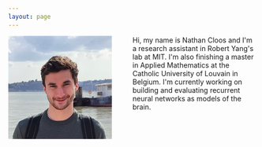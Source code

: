 ```yaml
---
layout: page
---
```


<img src="/assets/img/photo1.jpg" alt="photo" style="width: 15em; float: left; margin-right: 3em; margin-bottom: 3em;" />

Hi, my name is Nathan Cloos and I'm a research assistant in Robert Yang's lab at MIT. I'm also finishing a master in Applied Mathematics at the Catholic University of Louvain in Belgium. I'm currently working on building and evaluating recurrent neural networks as models of the brain.

